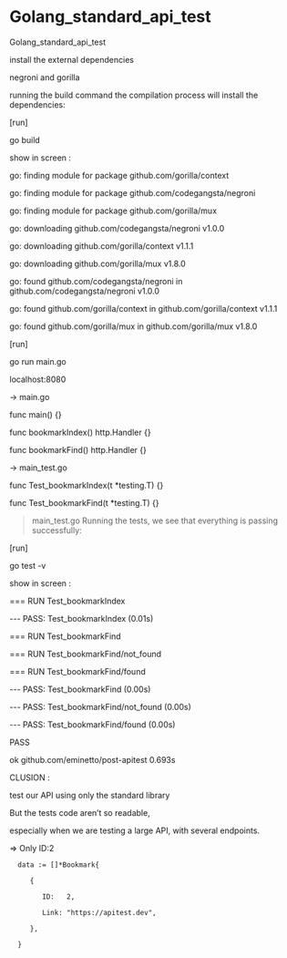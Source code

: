 # Golang_standard_api_test

Golang_standard_api_test

install the external dependencies

 negroni and gorilla
 
running the build command the compilation process will install the dependencies:

[run]

go build

show in screen :

go: finding module for package github.com/gorilla/context

go: finding module for package github.com/codegangsta/negroni

go: finding module for package github.com/gorilla/mux

go: downloading github.com/codegangsta/negroni v1.0.0

go: downloading github.com/gorilla/context v1.1.1

go: downloading github.com/gorilla/mux v1.8.0

go: found github.com/codegangsta/negroni in github.com/codegangsta/negroni v1.0.0

go: found github.com/gorilla/context in github.com/gorilla/context v1.1.1

go: found github.com/gorilla/mux in github.com/gorilla/mux v1.8.0

[run]

go run main.go

  localhost:8080 
  
  
-> main.go

func main() {}

func bookmarkIndex() http.Handler {}

func bookmarkFind() http.Handler {}

-> main_test.go

func Test_bookmarkIndex(t *testing.T) {}

func Test_bookmarkFind(t *testing.T) {}


> main_test.go
Running the tests, we see that everything is passing successfully:


[run]

go test -v
  
show in screen :

=== RUN   Test_bookmarkIndex

--- PASS: Test_bookmarkIndex (0.01s)

=== RUN   Test_bookmarkFind

=== RUN   Test_bookmarkFind/not_found

=== RUN   Test_bookmarkFind/found

--- PASS: Test_bookmarkFind (0.00s)

  --- PASS: Test_bookmarkFind/not_found (0.00s)

  --- PASS: Test_bookmarkFind/found (0.00s)

PASS

ok      github.com/eminetto/post-apitest        0.693s
  
CLUSION :

 test our API using only the standard library
 
 But the tests code aren’t so readable, 
 
 especially when we are testing a large API, with several endpoints.


=> Only ID:2
      
      data := []*Bookmark{
         
         {
            
            ID:   2,
         
            Link: "https://apitest.dev",
      
         },
      
      }
      
